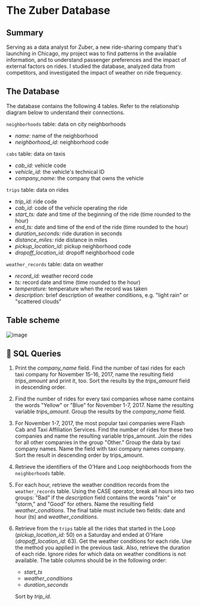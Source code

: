 # The Zuber Database

## Summary
Serving as a data analyst for Zuber, a new ride-sharing company that's launching in Chicago, my project was to find patterns in the available information, and to understand passenger preferences and the impact of external factors on rides.
I studied the database, analyzed data from competitors, and investigated the impact of weather on ride frequency.

## The Database
The database contains the following 4 tables. Refer to the relationship diagram below to understand their connections.

`neighborhoods` table: data on city neighborhoods
- *name:* name of the neighborhood
- *neighborhood_id:* neighborhood code

`cabs` table: data on taxis
- *cab_id:* vehicle code
- *vehicle_id:* the vehicle's technical ID
- *company_name:* the company that owns the vehicle

`trips` table: data on rides
- *trip_id:* ride code
- *cab_id:* code of the vehicle operating the ride
- *start_ts:* date and time of the beginning of the ride (time rounded to the hour)
- *end_ts:* date and time of the end of the ride (time rounded to the hour)
- *duration_seconds:* ride duration in seconds
- *distance_miles:* ride distance in miles
- *pickup_location_id:* pickup neighborhood code
- *dropoff_location_id:* dropoff neighborhood code

`weather_records` table: data on weather
- *record_id:* weather record code
- *ts:* record date and time (time rounded to the hour)
- *temperature:* temperature when the record was taken
- *description:* brief description of weather conditions, e.g. "light rain" or "scattered clouds"

## Table scheme
  
  ![image](https://github.com/oscarhernandeziv/Zuber-Rideshare-Analysis/assets/151409062/7d9cd83f-baf1-41ee-b1b6-f9ac61aa3ae0)

## :speech_balloon: SQL Queries

1. Print the *company_name* field. Find the number of taxi rides for each taxi company for November 15-16, 2017, name the resulting field *trips_amount* and print it, too. Sort the results by the *trips_amount* field in descending order.
2. Find the number of rides for every taxi companies whose name contains the words "Yellow" or "Blue" for November 1-7, 2017. Name the resulting variable *trips_amount*. Group the results by the *company_name* field.
3. For November 1-7, 2017, the most popular taxi companies were Flash Cab and Taxi Affiliation Services. Find the number of rides for these two companies and name the resulting variable trips_amount. Join the rides for all other companies in the group "Other." Group the data by taxi company names. Name the field with taxi company names company. Sort the result in descending order by trips_amount.
4. Retrieve the identifiers of the O'Hare and Loop neighborhoods from the `neighborhoods` table.
5. For each hour, retrieve the weather condition records from the `weather_records` table. Using the CASE operator, break all hours into two groups: "Bad" if the *description* field contains the words "rain" or "storm," and "Good" for others. Name the resulting field *weather_conditions*. The final table must include two fields: date and hour (*ts*) and *weather_conditions*.
6. Retrieve from the `trips` table all the rides that started in the Loop (*pickup_location_id:* 50) on a Saturday and ended at O'Hare (*dropoff_location_id:* 63). Get the weather conditions for each ride. Use the method you applied in the previous task. Also, retrieve the duration of each ride. Ignore rides for which data on weather conditions is not available.
The table columns should be in the following order:
    - *start_ts*
    - *weather_conditions*
    - *duration_seconds*

    Sort by *trip_id*.
